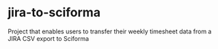 # jira-to-sciforma
Project that enables users to transfer their weekly timesheet data from a JIRA CSV export to Sciforma
